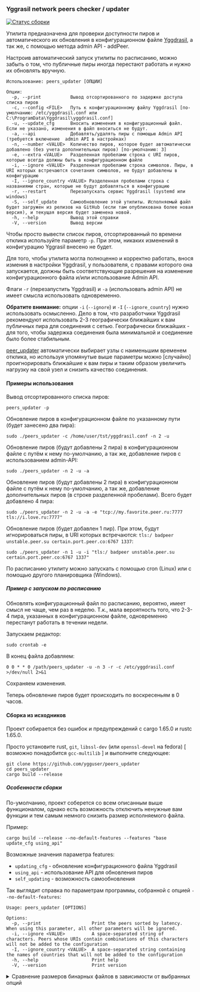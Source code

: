 ### Yggrasil network peers checker / updater

[![Статус сборки](https://github.com/ygguser/peers_updater/actions/workflows/Build+Release.yml/badge.svg)](https://github.com/ygguser/peers_updater/actions/workflows/Build+Release.yml)

Утилита предназначена для проверки доступности пиров и автоматического их обновления в конфигурационном файле [Yggdrasil](https://yggdrasil-network.github.io/), а так же, с помощью метода admin API - addPeer.

Настроив автоматический запуск утилиты по расписанию, можно забыть о том, что публичные пиры иногда перестают работать и нужно их обновлять вручную.

```
Использование: peers_updater [ОПЦИИ]

Опции:
  -p, --print           Вывод отсортированного по задержке доступа списка пиров
  -c, --config <FILE>   Путь к конфигурационному файлу Yggdrasil [по-умолчанию: /etc/yggdrasil.conf или C:\ProgramData\Yggdrasil\yggdrasil.conf]
  -u, --update_cfg      Вносить изменения в конфигурационный файл. Если не указано, изменения в файл вноситься не будут.
  -a, --api             Добавлять/удалять пиры с помощью Admin API (требуется включение  admin API в настройках)
  -n, --number <VALUE>  Количество пиров, которое будет автоматически добавлено (без учета дополнительных пиров) [по-умолчанию: 3]
  -e, --extra <VALUE>   Разделенная пробелами строка с URI пиров, которые всегда должны быть в конфигурационном файле
  -i, --ignore <VALUE>  Разделенная пробелами строка символов. Пиры, в URI которых встречаются сочетания символов, не будут добавлены в конфигурацию
  -I, --ignore_country <VALUE> Разделенная пробелами строка с названиями стран, которые не будут добавляться в конфигурацию
  -r, --restart         Перезапускать сервис Yggdrasil (systemd или windows)
  -S, --self_update     Самообновление этой утилиты. Исполняемый файл будет загружен из релизов на GitHub (если там опубликована более новая версия), и текущая версия будет заменена новой.
  -h, --help            Вывод этой справки
  -V, --version         Вывод версии
```

Чтобы просто вывести список пиров, отсортированный по времени отклика используйте параметр `-p`. При этом, никаких изменений в конфигурацию Yggrasil внесено не будет. 

Для того, чтобы утилита могла полноценно и корректно работать, внося измения в настройки Yggdrasil, у пользователя, с правами которого она запускается, должны быть соответствующие разрешения на изменение конфигурационного файла и/или использование Admin API.

Флаги `-r` (перезапустить Yggdrasil) и `-a` (использовать admin API) не имеет смысла использовать одновременно.

**Обратите внимание:** опции `-i` (`--ignore`) и `-I` (`--ignore_country`) нужно использовать осмысленно. Дело в том, что разработчики Yggdrasil рекомендуют использовать 2-3 географически ближайших к вам публичных пира для соединения с сетью. Географически ближайших - для того, чтобы задержка соединения была минимальной и соединение было более стабильным.

[peer_updater](https://github.com/ygguser/peers_updater) автоматически выбирает узлы с наименьшим временем отклика, но используя упомянутые выше параметры можно [случайно] проигнорировать ближайшие к вам пиры и таким образом увеличить нагрузку на свой узел и снизить качество соединения.

#### Примеры использования

Вывод отсортированного списка пиров:

```
peers_updater -p
```

Обновление пиров в конфигурационном файле по указанному пути (будет занесено два пира):

```
sudo ./peers_updater -c /home/user/tst/yggdrasil.conf -n 2 -u
```

Обновление пиров (будут добавлены 2 пира) в конфигурационном файле с путём к нему по-умолчанию, а так же, добавление пиров с использованием admin-API:

```
sudo ./peers_updater -n 2 -u -a
```

Обновление пиров (будут добавлены 2 пира) в конфигурационном файле с путём к нему по-умолчанию, а так же, добавление дополнительных пиров (в строке разделенной пробелами). Всего будет добавлено 4 пира:

```
sudo ./peers_updater -n 2 -u -a -e "tcp://my.favorite.peer.ru:7777 tls://i.love.ru:7777"
```

Обновление пиров (будет добавлен 1 пир). При этом, будут игнорироваться пиры, в URI которых встречаются: `tls:/ badpeer unstable.peer.su certain.port.peer.co:6767 1337`:

```
sudo ./peers_updater -n 1 -u -i "tls:/ badpeer unstable.peer.su certain.port.peer.co:6767 1337"
```

По расписанию утилиту можно запускать с помощью cron (Linux) или с помощью другого планировщика (Windows). 

##### Пример с запуском по расписанию
Обновлять конфигурационный файл по расписанию, вероятно, имеет смысл не чаще, чем раз в неделю. Т.к., мала вероятность того, что 2-3-4 пира, указанных в конфигурационном файле, одновременно перестанут работать в течении недели.

Запускаем редактор:
```
sudo crontab -e
```

В конец файла добавляем:
```
0 0 * * 0 /path/peers_updater -u -n 3 -r -c /etc/yggdrasil.conf >/dev/null 2>&1
```
Сохраняем изменения.

Теперь обновление пиров будет происходить по воскресеньям в 0 часов.

#### Сборка из исходников

Проект собирается без ошибок и предупреждений с cargo 1.65.0 и rustc 1.65.0.

Просто установите rust, `git`, `libssl-dev` (или `openssl-devel` на fedora) \[ возможно понадобится `gcc-multilib` \] и выполните следующее:

```
git clone https://github.com/ygguser/peers_updater
cd peers_updater
cargo build --release
```

##### Особенности сборки

По-умолчанию, проект соберется со всем описанным выше функционалом, однако есть возможность отключить ненужные вам функции и тем самым немного снизить размер исполняемого файла.

Пример: 

```
cargo build --release --no-default-features --features "base update_cfg using_api"
```

Возможные значения параметра features:

- `updating_cfg` - обновление конфигурационного файла Yggdrasil
- `using_api` - использование API для обновления пиров
- `self_updating` - возможность самообновления

Так выглядит справка по параметрам программы, собранной с опцией `--no-default-features`:

```
Usage: peers_updater [OPTIONS]

Options:
  -p, --print                   Print the peers sorted by latency. When using this parameter, all other parameters will be ignored.
  -i, --ignore <VALUE>          A space-separated string of characters. Peers whose URIs contain combinations of this characters will not be added to the configuration
  -I, --ignore_country <VALUE>  A space-separated string containing the names of countries that will not be added to the configuration
  -h, --help                    Print help
  -V, --version                 Print version
```

<details><summary>Сравнение размеров бинарных файлов в зависимости от выбранных опций</summary>

| Команда | Результат |
|---|---|
| cargo build --release  | 1039K |
| cargo build --release --no-default-features | 899K |
| cargo build --release --no-default-features --features "updating_cfg" | 951K |
| cargo build --release --no-default-features --features "using_api" | 1023K |
| cargo build --release --no-default-features --features "self_updating" | 975K |

Сборки в [релизах](https://github.com/ygguser/peers_updater/releases) имеют меньшие размеры, т.к. они собирались с дополнительной оптимизаций.</details>
